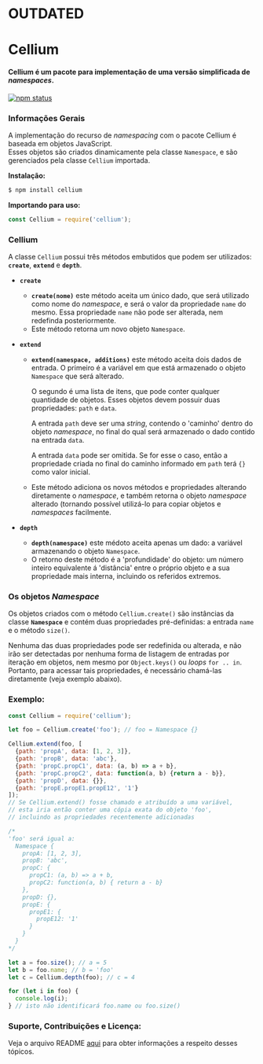
# OUTDATED

# Cellium  

#### Cellium é um pacote para implementação de uma versão simplificada de *namespaces*.

[![npm status](https://img.shields.io/npm/v/cellium)](https://www.npmjs.org/package/cellium)

### Informações Gerais
A implementação do recurso de *namespacing* com o pacote Cellium é baseada em objetos JavaScript.  
Esses objetos são criados dinamicamente pela classe ```Namespace```, e são gerenciados pela classe ```Cellium``` importada.

**Instalação:**
```bash
$ npm install cellium
```

**Importando para uso:**
``` javascript
const Cellium = require('cellium');
```

### Cellium
A classe ```Cellium``` possui três métodos embutidos que podem ser utilizados: **```create```**, **```extend```** e **```depth```**.

+ **```create```**
   +  **```create(nome)```** este método aceita um único dado, que será utilizado como nome do *namespace*, e será o valor da propriedade ```name``` do mesmo. Essa propriedade ```name``` não pode ser alterada, nem redefinda posteriormente.
   + Este método retorna um novo objeto ```Namespace```.

+ **```extend```**   
  +  **```extend(namespace, additions)```** este método aceita dois dados de entrada. O primeiro é a variável em que está armazenado o objeto ```Namespace``` que será alterado.   

     O segundo é uma lista de itens, que pode conter qualquer quantidade de objetos. Esses objetos devem possuir duas propriedades: ```path``` e ```data```.
  
     A entrada ```path``` deve ser uma *string*, contendo o 'caminho' dentro do objeto *namespace*, no final do qual será armazenado o dado contido na entrada ```data```.  

     A entrada ```data``` pode ser omitida. Se for esse o caso, então a propriedade criada no final do caminho informado em ```path``` terá ```{}``` como valor inicial.
   
   + Este método adiciona os novos métodos e propriedades alterando diretamente o *namespace*, e também retorna o objeto *namespace* alterado (tornando possível utilizá-lo para copiar objetos e *namespaces* facilmente.

+ **```depth```**   
   + **```depth(namespace)```** este médoto aceita apenas um dado: a variável armazenando o objeto ```Namespace```.
   + O retorno deste método é a 'profundidade' do objeto: um número inteiro equivalente á 'distância' entre o próprio objeto e a sua propriedade mais interna, incluindo os referidos extremos.

### Os objetos *Namespace*
Os objetos criados com o método ```Cellium.create()``` são instâncias da classe **```Namespace```** e contém duas propriedades pré-definidas: a entrada ```name``` e o método ```size()```.

Nenhuma das duas propriedades pode ser redefinida ou alterada, e não irão ser detectadas por nenhuma forma de listagem de entradas por iteração em objetos, nem mesmo por ```Object.keys()``` ou *loops* ```for .. in```. Portanto, para acessar tais propriedades, é necessário chamá-las diretamente (veja exemplo abaixo).

### Exemplo:
``` javascript
const Cellium = require('cellium');

let foo = Cellium.create('foo'); // foo = Namespace {}

Cellium.extend(foo, [
  {path: 'propA', data: [1, 2, 3]},
  {path: 'propB', data: 'abc'},
  {path: 'propC.propC1', data: (a, b) => a + b},
  {path: 'propC.propC2', data: function(a, b) {return a - b}},
  {path: 'propD', data: {}},
  {path: 'propE.propE1.propE12', '1'}
]); 
// Se Cellium.extend() fosse chamado e atribuído a uma variável, 
// esta iria então conter uma cópia exata do objeto 'foo',
// incluindo as propriedades recentemente adicionadas

/*
'foo' será igual a:
  Namespace {
    propA: [1, 2, 3],
    propB: 'abc',
    propC: {
      propC1: (a, b) => a + b,
      propC2: function(a, b) { return a - b}
    },
    propD: {},
    propE: {
      propE1: {
        propE12: '1'
      }
    }
  }
*/

let a = foo.size(); // a = 5
let b = foo.name; // b = 'foo'
let c = Cellium.depth(foo); // c = 4

for (let i in foo) {
  console.log(i);
} // isto não identificará foo.name ou foo.size()

```

### Suporte, Contribuições e Licença:

Veja o arquivo README [aqui](https://github.com/Tom-L-M/cellium/blob/main/README.md) para obter informações a respeito desses tópicos.
